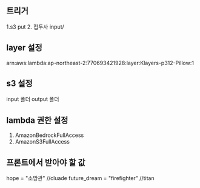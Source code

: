 ## 트리거
1.s3 put
2. 접두사 input/

## layer 설정

arn:aws:lambda:ap-northeast-2:770693421928:layer:Klayers-p312-Pillow:1

## s3 설정

input 폴더
output 폴더

## lambda 권한 설정
1. AmazonBedrockFullAccess
2. AmazonS3FullAccess

## 프론트에서 받아야 할 값
  hope = "소방관"  //cluade
  future_dream = "firefighter"  //titan
